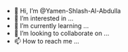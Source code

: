 - 👋 Hi, I’m @Yamen-Shlash-Al-Abdulla
- 👀 I’m interested in ...
- 🌱 I’m currently learning ...
- 💞️ I’m looking to collaborate on ...
- 📫 How to reach me ...

<!---
Yamen-Shlash-Al-Abdulla/Yamen-Shlash-Al-Abdulla is a ✨ special ✨ repository because its `README.md` (this file) appears on your GitHub profile.
You can click the Preview link to take a look at your changes.
--->
